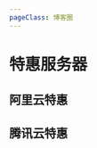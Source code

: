 ```yaml
---
pageClass: 博客圈
---
```


# 特惠服务器

## 阿里云特惠

<SiteInfo
name="云小站特惠"
desc="云小站特惠价"
url="https://www.aliyun.com/minisite/goods?userCode=s5ttgz3u"
logo="https://img.alicdn.com/tfs/TB1_ZXuNcfpK1RjSZFOXXa6nFXa-32-32.ico"
preview="/img/特惠服务器/img.png"
/>
<SiteInfo
name="免费试用"
desc="立即领用云产品，开启云上实践之旅"
url="https://free.aliyun.com?userCode=s5ttgz3u"
logo="https://img.alicdn.com/tfs/TB1_ZXuNcfpK1RjSZFOXXa6nFXa-32-32.ico"
preview="/img/特惠服务器/img_1.png"
/>
<SiteInfo
name="服务器省钱攻略"
desc="五种权益,限时发放,不容错过"
url="https://www.aliyun.com/daily-act/ecs/ecs_trial_benefits?userCode=s5ttgz3u"
logo="https://img.alicdn.com/tfs/TB1_ZXuNcfpK1RjSZFOXXa6nFXa-32-32.ico"
preview="/img/特惠服务器/img_2.png"
/>
<SiteInfo
name="新人特惠专享"
desc="云服务器ECS2核4G 3个月1折，1年4折"
url="https://www.aliyun.com/activity/new/index?userCode=s5ttgz3u"
logo="https://img.alicdn.com/tfs/TB1_ZXuNcfpK1RjSZFOXXa6nFXa-32-32.ico"
preview="/img/特惠服务器/img_3.png"
/>
<SiteInfo
name="云服务器|精选特惠"
desc="新老特惠"
url="https://www.aliyun.com/daily-act/ecs/activity_selection?userCode=s5ttgz3u"
logo="https://img.alicdn.com/tfs/TB1_ZXuNcfpK1RjSZFOXXa6nFXa-32-32.ico"
preview="/img/特惠服务器/img_4.png"
/>
<SiteInfo
name="最新活动页"
desc="上云必抢你先知，最新活动劲爆优惠不错过！"
url="https://www.aliyun.com/activity?userCode=s5ttgz3u"
logo="https://img.alicdn.com/tfs/TB1_ZXuNcfpK1RjSZFOXXa6nFXa-32-32.ico"
preview="/img/特惠服务器/img_5.png"
/>








## 腾讯云特惠

<SiteInfo
name="云产品特惠"
desc="【腾讯云】云服务器、云数据库、COS、CDN、短信等云产品特惠热卖中"
url="https://cloud.tencent.com/act/cps/redirect?redirect=2446&cps_key=8a0cd4cce9e5f5ebd4ed38454bb287e6&from=console"
logo="https://cloudcache.tencentcs.com/qcloud/app/resource/ac/favicon.ico"
preview="/img/特惠服务器/腾讯/1_560X300.jpg"
/>
<SiteInfo
name="金秋上云季"
desc="【腾讯云】2核2G3M云服务器7.92元/月起，2000元代金券免费领"
url="https://cloud.tencent.com/act/cps/redirect?redirect=5471&cps_key=8a0cd4cce9e5f5ebd4ed38454bb287e6&from=console"
logo="https://cloudcache.tencentcs.com/qcloud/app/resource/ac/favicon.ico"
preview="/img/特惠服务器/腾讯/2_560x300.png"
/>
<SiteInfo
name="轻量应用服务器"
desc="【腾讯云】Lighthouse助力跨境电商业务扬帆出海"
url="https://cloud.tencent.com/act/cps/redirect?redirect=5333&cps_key=8a0cd4cce9e5f5ebd4ed38454bb287e6&from=console"
logo="https://cloudcache.tencentcs.com/qcloud/app/resource/ac/favicon.ico"
preview="/img/特惠服务器/腾讯/3_560x300.png"
/>
<SiteInfo
name="音视频低代码"
desc="【腾讯云】音视频低代码 UI 组件开发方案 3步集成，最快1天上线应用"
url="https://cloud.tencent.com/act/cps/redirect?redirect=5440&cps_key=8a0cd4cce9e5f5ebd4ed38454bb287e6&from=console"
logo="https://cloudcache.tencentcs.com/qcloud/app/resource/ac/favicon.ico"
preview="/img/特惠服务器/腾讯/4_560_300.png"
/>
<SiteInfo
name="即时通讯IM"
desc="【腾讯云】即时通信IM接入AI服务，高效构建智能聊天能力"
url="https://cloud.tencent.com/act/cps/redirect?redirect=4972&cps_key=8a0cd4cce9e5f5ebd4ed38454bb287e6&from=console"
logo="https://cloudcache.tencentcs.com/qcloud/app/resource/ac/favicon.ico"
preview="/img/特惠服务器/腾讯/5_560_300.png"
/>
<SiteInfo
name="网络产品专场特惠"
desc="【腾讯云】网络产品专场特惠，流量包1分钱起，负载均衡7.3折起，最高可领299元NAT网关代金券，速来抢购"
url="https://cloud.tencent.com/act/cps/redirect?redirect=2089&cps_key=8a0cd4cce9e5f5ebd4ed38454bb287e6&from=console"
logo="https://cloudcache.tencentcs.com/qcloud/app/resource/ac/favicon.ico"
preview="/img/特惠服务器/腾讯/6_560_300.png"
/>
<SiteInfo
name="新客专属福利"
desc="【腾讯云】推广者专属福利，新客户无门槛领取总价值高达2860元代金券，每种代金券限量500张，先到先得。"
url="https://cloud.tencent.com/act/cps/redirect?redirect=1040&cps_key=8a0cd4cce9e5f5ebd4ed38454bb287e6&from=console"
logo="https://cloudcache.tencentcs.com/qcloud/app/resource/ac/favicon.ico"
preview="/img/特惠服务器/腾讯/7_560x300.jpg"
/>
<SiteInfo
name="ES（Elasticsearch）"
desc="【腾讯云】ElasticSearch新用户特惠，快速实现日志分析、应用搜索，首购低至4折"
url="https://cloud.tencent.com/act/cps/redirect?redirect=1066&cps_key=8a0cd4cce9e5f5ebd4ed38454bb287e6&from=console"
logo="https://cloudcache.tencentcs.com/qcloud/app/resource/ac/favicon.ico"
preview="/img/特惠服务器/腾讯/8_560x300.jpg"
/>
<SiteInfo
name="腾讯云图"
desc="【腾讯云】腾讯云图，像PPT一样简单的数据可视化工具。5元搞定数据可视化，模板丰富，拖拖拽拽就能做出好看的可视化大屏。"
url="https://cloud.tencent.com/act/cps/redirect?redirect=1046&cps_key=8a0cd4cce9e5f5ebd4ed38454bb287e6&from=console"
logo="https://cloudcache.tencentcs.com/qcloud/app/resource/ac/favicon.ico"
preview="/img/特惠服务器/腾讯/9_560x300.png"
/>
<SiteInfo
name="视频通信爆款特惠"
desc="【腾讯云】视频通信爆款 9.9 元起， 提供电商、教育、社交娱乐等多行业多场景的一站式解决方案，最快 1 天布局火爆赛道"
url="https://cloud.tencent.com/act/cps/redirect?redirect=1051&cps_key=8a0cd4cce9e5f5ebd4ed38454bb287e6&from=console"
logo="https://cloudcache.tencentcs.com/qcloud/app/resource/ac/favicon.ico"
preview="/img/特惠服务器/腾讯/10_560x300.png"
/>
<SiteInfo
name="9.9元畅享2万分钟TRTC通话"
desc="【腾讯云】9.9元体验2万分钟实时音视频通话,支持1对1或多人音视频通话,单房可支持300人同时在线，10万人同时观看；全平台互通高品质通话"
url="https://cloud.tencent.com/act/cps/redirect?redirect=1057&cps_key=8a0cd4cce9e5f5ebd4ed38454bb287e6&from=console"
logo="https://cloudcache.tencentcs.com/qcloud/app/resource/ac/favicon.ico"
preview="/img/特惠服务器/腾讯/11_560_300.png"
/>


